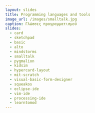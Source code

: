 ```yaml
---
layout: slides
title: Programming languages and tools 
image_url: /images/smalltalk.jpg
caption: Γλώσσες προγραμματισμού
slides:
  - card
  - sketchpad 
  - basic
  - alto
  - mindstorms
  - smalltalk
  - pygmalion
  - kidsim
  - hypercard-layout
  - mit-scratch
  - visual-basic-form-designer
  - squeakos
  - eclipse-ide
  - vim-ide
  - processing-ide 
  - learntomod
---
```

